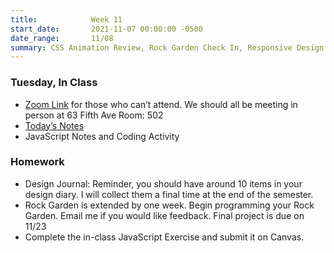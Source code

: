 ```yaml
---
title:            Week 11
start_date:       2021-11-07 00:00:00 -0500
date_range:       11/08
summary: CSS Animation Review, Rock Garden Check In, Responsive Design Review, Intro to JS
---
```


### Tuesday, In Class

- [Zoom Link](https://NewSchool.zoom.us/my/nikafisher) for those who can&rsquo;t attend. We should all be meeting in person at 63 Fifth Ave Room: 502
- [Today&rsquo;s Notes](https://paper.dropbox.com/doc/Parsons-CI-Week-11-JavaScript-Intro--BVwGYnGXiw4eNhomlqJS6wZLAQ-f6YFQrbIw62jgrHsqnLHP)
- JavaScript Notes and Coding Activity


### Homework

- Design Journal: Reminder, you should have around 10 items in your design diary. I will collect them a final time at the end of the semester.
- Rock Garden is extended by one week. Begin programming your Rock Garden. Email me if you would like feedback. Final project is due on 11/23
- Complete the in-class JavaScript Exercise and submit it on Canvas.
